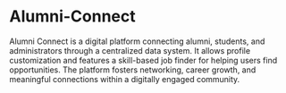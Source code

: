 # Alumni-Connect
Alumni Connect is a digital platform connecting alumni, students, and administrators through a centralized data system. It allows profile customization and features a skill-based job finder for  helping users find opportunities. The platform fosters networking, career growth, and meaningful connections within a digitally engaged community.
